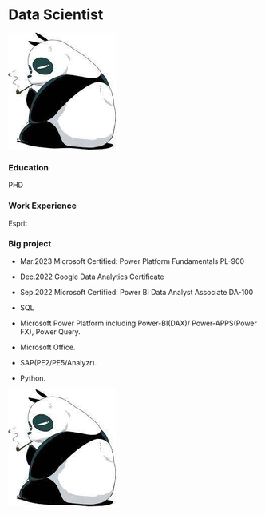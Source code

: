 # Data Scientist

![panda](panda.jpg)

### Education
PHD

### Work Experience
Esprit

### Big project

- Mar.2023   Microsoft Certified: Power Platform Fundamentals PL-900
- Dec.2022    Google Data Analytics Certificate
- Sep.2022    Microsoft Certified: Power BI Data Analyst Associate DA-100

- SQL
- Microsoft Power Platform including Power-BI(DAX)/ Power-APPS(Power FX), Power Query. 
- Microsoft Office. 
- SAP(PE2/PE5/Analyzr). 
- Python.

![PANDA](panda.jpg)

